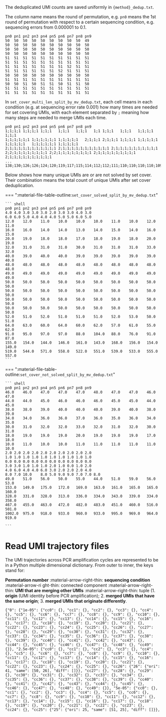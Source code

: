 The deduplicated UMI counts are saved uniformly in `{method}_dedup.txt`.

The column name means the round of permutation, e.g. `pn0` means the 1st round of permutation with respect to a certain sequencing condition, e.g. sequencing errors from 0.000001 to 0.1.

``` shell
pn0	pn1	pn2	pn3	pn4	pn5	pn6	pn7	pn8	pn9
50	50	50	50	50	50	50	50	50	49
50	50	50	50	50	50	50	50	50	50
50	50	50	50	50	50	50	50	50	50
50	50	50	50	50	50	50	50	50	50
51	51	51	51	51	51	51	51	51	51
51	51	51	51	51	51	51	51	51	51
51	51	51	51	51	51	51	52	51	51
51	51	51	51	51	51	52	51	51	51
50	50	50	50	50	50	50	50	50	50
51	51	51	51	51	51	51	51	51	51
50	50	51	50	51	51	50	51	51	50
51	51	51	51	51	51	51	51	51	51
51	51	51	51	51	51	51	51	51	51

```


In `set_cover_multi_len_split_by_mv_dedup.txt`, each cell means in each condition (e.g. at sequencing error rate 0.001) how many times are needed for set covering UMIs, with each element separated by `;` meaning how many steps are needed to merge UMIs each time.

``` shell
pn0	pn1	pn2	pn3	pn4	pn5	pn6	pn7	pn8	pn9
1;1;1;1	1;1;1;1	1;1;1	1;1;1	1;1;1	1;1	1;1;1	1;1;1	1;1;1;1	1;1;1
1;1;1;1;1;1	1;1;1;1;1;1	1;1;1;1;1	2;1;1;1	2;1;1;1	1;1;1;1	1;1;1;1;1	1;1;1;1;1	1;1;1;1;1;1	1;1;1;1;1
2;1;1;1;1;1;1;1;1;1;1;1	2;1;1;1;1;1;1;1;1;1;1;1	2;1;1;1;1;1;1;1;1;1;1	2;2;1;1;1;1;1;1;1;1	2;2;1;1;1;1;1;1;1;1	2;1;1;1;1;1;1;1;1;1	2;1;1;1;1;1;1;1;1;1;1	
...
138;130;126;126;124;120;119;117;115;114;112;112;111;110;110;110;110;109;109;107;107;106;106;105;103;102;100;100;99;97;91;91;90;89;89;86;85;75;73;70;70;63;63;57;56;45;44;41;35;27;5;5;5;5;5;4;4;4;4;4;4;4;4;4;4;4;4;3;3;3;3;3;3;3;3;3;3;3;3;3;3;3;3;3;3;3;3;3;3;3;3;3;3;3;3;3;3;3;3;3;3;3;3;3;3;3;3;3;2;2;2;2;2;2;2;2;2;2;2;2;2;2;2;2;2;2;2;2;2;2;2;2;2;2;2;2;2;2;2;2;2;2;2;2;2;2;2;2;2;2;2;2;2;2;2;2;2;2;2;2;2;2;2;2;2;2;2;2;2;2;2;2;2;2;2;2;2;2;2;2;2;2;2;2;2;2;2;2;2;2;2;2;2;2;2;2;2;2;2;2;2;2;2;2;2;2;2;2;2;2;2;2;2;2;2;2;2;2;2;2;2;2;2;2;2;2;2;2;2;2;2;2;2;2;2;2;2;2;2;2;2;1;1;1;1;1;1;1;1;1;1;1;1;1;1;1;1;1;1;1;1;1;1;1;1;1;1;1;1;1;1;1;1;1;1;1;1;1;1;1;1;1;1;1;1;1;1;1;1;1;1;1;1;1;1;1;1;1;1;1;1;1;1;1;1;1;1;1;1;1;1;1;1;1;1;1;1;1;1;1;1;1;1;1;1;1;1;1;1;1;1;1;1;1;1;1;1;1;1;1;1;1;1;1;1;1;1;1;1;1;1;1;1;1;1;1;1;1;1;1;1;1;1;1;1;1;1;1;1;1;1;1;1;1;1;1;1;1;1;1;1;1;1;1;1;1;1;1;1;1;1;1;1;1;1;1;1;1;1;1;1;1;1;1;1;1;1;1;1;1;1;1;1;1;1;1;1;1;1;1;1;1;1;1;1;1;1;1;1;1;1;1;1;1;1;1;1;1;1;1;1;1;1;1;1;1;1;1;1;1;1;1;1;1;1;1;1;1;1;1;1;1;1;1;1;1;1;1;1;1;1;1;1;1;1;1;1;1;1;1;1;1;1;1;1;1;1;1;1;1;1;1;1;1;1;1;1;1;1;1;1;1;1;1;1;1;1;1;1;1;1;1;1;1;1;1;1;1;1;1;1;1;1;1;1;1;1;1;1;1;1;1;1;1;1;1;1;1;1;1;1;1;1;1;1;1;1;1;1;1;1;1;1;1;1;1;1
```

Below shows how many unique UMIs are or are not solved by set cover. Their combination means the total count of unique UMIs after set cover deduplication.

=== ":material-file-table-outline:`set_cover_solved_split_by_mv_dedup.txt`"

    ``` shell
    pn0	pn1	pn2	pn3	pn4	pn5	pn6	pn7	pn8	pn9
    4.0	4.0	3.0	3.0	3.0	2.0	3.0	3.0	4.0	3.0
    6.0	6.0	5.0	4.0	4.0	4.0	5.0	5.0	6.0	5.0
    12.0	12.0	11.0	10.0	10.0	10.0	11.0	10.0	12.0	11.0
    16.0	16.0	14.0	14.0	13.0	14.0	15.0	14.0	16.0	15.0
    20.0	19.0	18.0	18.0	17.0	18.0	19.0	18.0	20.0	19.0
    32.0	31.0	31.0	31.0	30.0	31.0	31.0	31.0	33.0	32.0
    40.0	39.0	40.0	40.0	39.0	39.0	39.0	39.0	39.0	40.0
    48.0	48.0	48.0	48.0	48.0	48.0	48.0	48.0	48.0	48.0
    49.0	49.0	49.0	49.0	49.0	49.0	49.0	49.0	49.0	49.0
    50.0	50.0	50.0	50.0	50.0	50.0	50.0	50.0	50.0	50.0
    50.0	50.0	50.0	50.0	50.0	50.0	50.0	50.0	50.0	50.0
    50.0	50.0	50.0	50.0	50.0	50.0	50.0	50.0	50.0	50.0
    50.0	50.0	50.0	50.0	50.0	50.0	50.0	50.0	50.0	50.0
    52.0	51.0	52.0	51.0	51.0	51.0	52.0	53.0	50.0	51.0
    64.0	63.0	60.0	64.0	60.0	62.0	57.0	61.0	55.0	62.0
    91.0	95.0	97.0	97.0	88.0	104.0	88.0	76.0	91.0	87.0
    155.0	154.0	144.0	146.0	161.0	143.0	168.0	156.0	154.0	149.0
    519.0	544.0	571.0	558.0	522.0	551.0	539.0	533.0	555.0	557.0
    ```

=== ":material-file-table-outline:`set_cover_not_solved_split_by_mv_dedup.txt`"

    ``` shell
    pn0	pn1	pn2	pn3	pn4	pn5	pn6	pn7	pn8	pn9
    46.0	46.0	47.0	47.0	47.0	48.0	47.0	47.0	46.0	47.0
    44.0	44.0	45.0	46.0	46.0	46.0	45.0	45.0	44.0	45.0
    38.0	38.0	39.0	40.0	40.0	40.0	39.0	40.0	38.0	39.0
    34.0	34.0	36.0	36.0	37.0	36.0	35.0	36.0	34.0	35.0
    30.0	31.0	32.0	32.0	33.0	32.0	31.0	32.0	30.0	31.0
    18.0	19.0	19.0	19.0	20.0	19.0	19.0	19.0	17.0	18.0
    10.0	11.0	10.0	10.0	11.0	11.0	11.0	11.0	11.0	10.0
    2.0	2.0	2.0	2.0	2.0	2.0	2.0	2.0	2.0	2.0
    1.0	1.0	1.0	1.0	1.0	1.0	1.0	1.0	1.0	1.0
    0.0	0.0	0.0	0.0	0.0	0.0	0.0	0.0	0.0	0.0
    3.0	3.0	1.0	1.0	1.0	2.0	1.0	0.0	1.0	2.0
    4.0	6.0	4.0	4.0	6.0	3.0	2.0	2.0	2.0	4.0
    8.0	7.0	10.0	8.0	5.0	9.0	9.0	7.0	7.0	8.0
    49.0	51.0	56.0	50.0	55.0	44.0	51.0	59.0	56.0	53.0
    153.0	149.0	175.0	172.0	169.0	163.0	161.0	165.0	165.0	160.0
    328.0	331.0	328.0	313.0	336.0	334.0	343.0	339.0	334.0	358.0
    467.0	455.0	463.0	472.0	482.0	483.0	451.0	460.0	516.0	501.0
    1002.0	975.0	918.0	933.0	960.0	933.0	995.0	969.0	964.0	919.0

    ```

# Read UMI trajectory files

The UMI trajectories across PCR amplification cycles are represented to be in a Python multiple dimensional dictionary. From outer to inner, the keys stand for:

**Permutation number** :material-arrow-right-thin: **sequencing condition** :material-arrow-ri  ght-thin: connected component :material-arrow-right-thin: **UMI that are merging other UMIs** :material-arrow-right-thin: tuple (1. **origin** (UMI identity before PCR amplification); 2. **merged UMIs that have the same origin**; 3. **merged UMIs that originate differently**.

``` shell
{"0": {"1e-05": {"cc0": {}, "cc1": {}, "cc2": {}, "cc3": {}, "cc4": {}, "cc5": {}, "cc6": {}, "cc7": {}, "cc8": {}, "cc9": {}, "cc10": {}, "cc11": {}, "cc12": {}, "cc13": {}, "cc14": {}, "cc15": {}, "cc16": {}, "cc17": {}, "cc18": {}, "cc19": {}, "cc20": {}, "cc21": {}, "cc22": {}, "cc23": {}, "cc24": {}, "cc25": {}, "cc26": {}, "cc27": {}, "cc28": {}, "cc29": {}, "cc30": {}, "cc31": {}, "cc32": {}, "cc33": {}, "cc34": {}, "cc35": {}, "cc36": {}, "cc37": {}, "cc38": {}, "cc39": {}, "cc40": {}, "cc41": {}, "cc42": {}, "cc43": {}, "cc44": {}, "cc45": {}, "cc46": {}, "cc47": {}, "cc48": {}, "cc49": {}}, "2.5e-05": {"cc0": {}, "cc1": {}, "cc2": {}, "cc3": {}, "cc4": {}, "cc5": {}, "cc6": {}, "cc7": {}, "cc8": {}, "cc9": {}, "cc10": {}, "cc11": {}, "cc12": {}, "cc13": {}, "cc14": {}, "cc15": {}, "cc16": {}, "cc17": {}, "cc18": {}, "cc19": {}, "cc20": {}, "cc21": {}, "cc22": {}, "cc23": {}, "cc24": {}, "cc25": {}, "cc26": {"26": {"ori": 41, "same": [50, 26], "diff": []}}, "cc27": {}, "cc28": {}, "cc29": {}, "cc30": {}, "cc31": {}, "cc32": {}, "cc33": {}, "cc34": {}, "cc35": {}, "cc36": {}, "cc37": {}, "cc38": {}, "cc39": {}, "cc40": {}, "cc41": {}, "cc42": {}, "cc43": {}, "cc44": {}, "cc45": {}, "cc46": {}, "cc47": {}, "cc48": {}, "cc49": {}}, "5e-05": {"cc0": {}, "cc1": {}, "cc2": {}, "cc3": {}, "cc4": {}, "cc5": {}, "cc6": {}, "cc7": {}, "cc8": {}, "cc9": {}, "cc10": {}, "cc11": {}, "cc12": {}, "cc13": {}, "cc14": {}, "cc15": {}, "cc16": {}, "cc17": {}, "cc18": {}, "cc19": {}, "cc20": {}, "cc21": {}, "cc22": {}, "cc23": {}, "cc24": {}, "cc25": {"25": {"ori": 25, "same": [51, 25], "diff": []}},
```